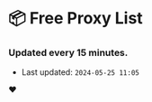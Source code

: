# :package: Free Proxy List
### Updated every 15 minutes.

- Last updated: `2024-05-25 11:05`

:heart:
